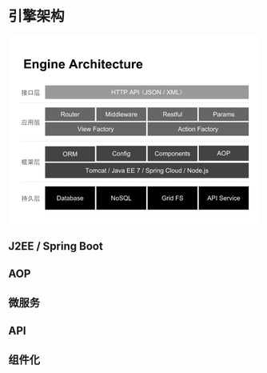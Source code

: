 # 引擎架构

![引擎架构](..\images\engine-architecture.png)

## J2EE / Spring Boot

## AOP

## 微服务

## API

## 组件化
